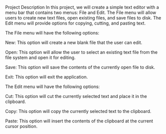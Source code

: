 Project Description
In this project, we will create a simple text editor with a menu bar that contains two menus: File and Edit. The File menu will allow users to create new text files, open existing files, and save files to disk. The Edit menu will provide options for copying, cutting, and pasting text.

The File menu will have the following options:

New: This option will create a new blank file that the user can edit.

Open: This option will allow the user to select an existing text file from the file system and open it for editing.

Save: This option will save the contents of the currently open file to disk.

Exit: This option will exit the application.

The Edit menu will have the following options:

Cut: This option will cut the currently selected text and place it in the clipboard.

Copy: This option will copy the currently selected text to the clipboard.

Paste: This option will insert the contents of the clipboard at the current cursor position.
